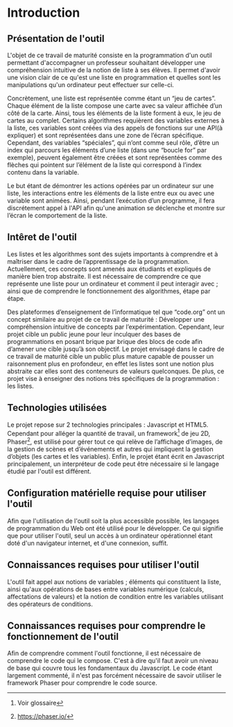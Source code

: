 # Introduction

## Présentation de l'outil
L'objet de ce travail de maturité consiste en la programmation d'un outil permettant d'accompagner un professeur souhaitant développer une compréhension intuitive de la notion de liste à ses élèves. Il permet d'avoir une vision clair de ce qu'est une liste en programmation et quelles sont les manipulations qu'un ordinateur peut effectuer sur celle-ci.

Concrètement, une liste est représentée comme étant un “jeu de cartes”. Chaque élément de la liste compose une carte avec sa valeur affichée d’un côté de la carte. Ainsi, tous les éléments de la liste forment à eux, le jeu de cartes au complet. Certains algorithmes requièrent des variables externes à la liste, ces variables sont créées via des appels de fonctions sur une API(à expliquer) et sont représentées dans une zone de l’écran spécifique. Cependant, des variables “spéciales”, qui n’ont comme seul rôle, d’être un index qui parcours les éléments d’une liste (dans une “boucle for” par exemple), peuvent également être créées et sont représentées comme des flèches qui pointent sur l’élément de la liste qui correspond à l’index contenu dans la variable.

Le but étant de démontrer les actions opérées par un ordinateur sur une liste, les interactions entre les éléments de la liste entre eux ou avec une variable sont animées. Ainsi, pendant l’exécution d’un programme, il fera discrétement appel à l'API afin qu'une animation se déclenche et montre sur l’écran le comportement de la liste.

## Intêret de l'outil
Les listes et les algorithmes sont des sujets importants à comprendre et à maîtriser dans le cadre de l’apprentissage de la programmation. Actuellement, ces concepts sont amenés aux étudiants et expliqués de manière bien trop abstraite. Il est nécessaire de comprendre ce que représente une liste pour un ordinateur et comment il peut interagir avec ; ainsi que de comprendre le fonctionnement des algorithmes, étape par étape.

Des plateformes d’enseignement de l’informatique tel que “code.org” ont un concept similaire au projet de ce travail de maturité : Développer une compréhension intuitive de concepts par l’expérimentation. Cependant, leur projet cible un public jeune pour leur inculquer des bases de programmations en posant brique par brique des blocs de code afin d’amener une cible jusqu’à son objectif. Le projet envisagé dans le cadre de ce travail de maturité cible un public plus mature capable de pousser un raisonnement plus en profondeur, en effet les listes sont une notion plus abstraite car elles sont des conteneurs de valeurs quelconques. De plus, ce projet vise à enseigner des notions très spécifiques de la programmation : les listes.

## Technologies utilisées
Le projet repose sur 2 technologies principales : Javascript et HTML5. Cependant pour alléger la quantité de travail, un framework[^framework] de jeu 2D, Phaser[^phaser], est utilisé pour gérer tout ce qui relève de l’affichage d’images, de la gestion de scènes et d’événements et autres qui impliquent la gestion d’objets (les cartes et les variables). Enfin, le projet étant écrit en Javascript principalement, un interpréteur de code peut être nécessaire si le langage étudié par l'outil est différent.

## Configuration matérielle requise pour utiliser l'outil
Afin que l'utilisation de l'outil soit la plus accessible possible, les langages de programmation du Web ont été utilisé pour le développer. Ce qui signifie que pour utiliser l'outil, seul un accès à un ordinateur opérationnel étant doté d'un navigateur internet, et d'une connexion, suffit.

## Connaissances requises pour utiliser l'outil
L'outil fait appel aux notions de variables ; éléments qui constituent la liste, ainsi qu'aux opérations de bases entre variables numérique (calculs, affectations de valeurs) et la notion de condition entre les variables utilisant des opérateurs de conditions.

## Connaissances requises pour comprendre le fonctionnement de l'outil
Afin de comprendre comment l'outil fonctionne, il est nécessaire de comprendre le code qui le compose. C'est à dire qu'il faut avoir un niveau de base qui couvre tous les fondamentaux du Javascript. Le code étant largement commenté, il n'est pas forcément nécessaire de savoir utiliser le framework Phaser pour comprendre le code source.

[^framework]: Voir glossaire
[^phaser]: https://phaser.io/